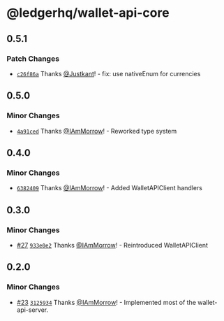 # @ledgerhq/wallet-api-core

## 0.5.1

### Patch Changes

- [`c26f86a`](https://github.com/LedgerHQ/wallet-api/commit/c26f86abdd5685fd8a7f06a135633b2bd9ea5765) Thanks [@Justkant](https://github.com/Justkant)! - fix: use nativeEnum for currencies

## 0.5.0

### Minor Changes

- [`4a91ced`](https://github.com/LedgerHQ/wallet-api/commit/4a91cede76d82d14c6c4f15fa112e5e20244d9bb) Thanks [@IAmMorrow](https://github.com/IAmMorrow)! - Reworked type system

## 0.4.0

### Minor Changes

- [`6382409`](https://github.com/LedgerHQ/wallet-api/commit/6382409a7a8eae0a2eb759da418f6666ed890f2c) Thanks [@IAmMorrow](https://github.com/IAmMorrow)! - Added WalletAPIClient handlers

## 0.3.0

### Minor Changes

- [#27](https://github.com/LedgerHQ/wallet-api/pull/27) [`933e0e2`](https://github.com/LedgerHQ/wallet-api/commit/933e0e29853a22328bc9e193f0de968a05d4593e) Thanks [@IAmMorrow](https://github.com/IAmMorrow)! - Reintroduced WalletAPIClient

## 0.2.0

### Minor Changes

- [#23](https://github.com/LedgerHQ/wallet-api/pull/23) [`3125934`](https://github.com/LedgerHQ/wallet-api/commit/3125934f3137f292231c59df1d1fa7d220a10eb7) Thanks [@IAmMorrow](https://github.com/IAmMorrow)! - Implemented most of the wallet-api-server.
